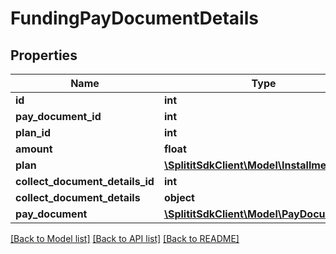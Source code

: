 # FundingPayDocumentDetails

## Properties
Name | Type | Description | Notes
------------ | ------------- | ------------- | -------------
**id** | **int** |  | 
**pay_document_id** | **int** |  | [optional] 
**plan_id** | **int** |  | [optional] 
**amount** | **float** |  | 
**plan** | [**\SplititSdkClient\Model\InstallmentPlans**](InstallmentPlans.md) |  | [optional] 
**collect_document_details_id** | **int** |  | [optional] 
**collect_document_details** | **object** |  | [optional] 
**pay_document** | [**\SplititSdkClient\Model\PayDocuments**](PayDocuments.md) |  | [optional] 

[[Back to Model list]](../README.md#documentation-for-models) [[Back to API list]](../README.md#documentation-for-api-endpoints) [[Back to README]](../README.md)


